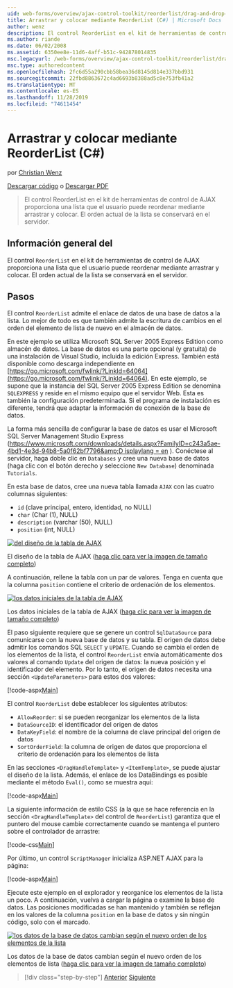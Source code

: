 ```yaml
---
uid: web-forms/overview/ajax-control-toolkit/reorderlist/drag-and-drop-via-reorderlist-cs
title: Arrastrar y colocar mediante ReorderList (C#) | Microsoft Docs
author: wenz
description: El control ReorderList en el kit de herramientas de control de AJAX proporciona una lista que el usuario puede reordenar mediante arrastrar y colocar. El orden actual de la lista...
ms.author: riande
ms.date: 06/02/2008
ms.assetid: 6350ee8e-11d6-4aff-b51c-942878014835
msc.legacyurl: /web-forms/overview/ajax-control-toolkit/reorderlist/drag-and-drop-via-reorderlist-cs
msc.type: authoredcontent
ms.openlocfilehash: 2fc6d55a290cbb58bea36d8145d814e337bbd931
ms.sourcegitcommit: 22fbd8863672c4ad6693b8388ad5c8e753fb41a2
ms.translationtype: MT
ms.contentlocale: es-ES
ms.lasthandoff: 11/28/2019
ms.locfileid: "74611454"
---
```

# <a name="drag-and-drop-via-reorderlist-c"></a>Arrastrar y colocar mediante ReorderList (C#)

por [Christian Wenz](https://github.com/wenz)

[Descargar código](https://download.microsoft.com/download/9/3/f/93f8daea-bebd-4821-833b-95205389c7d0/ReorderList5.cs.zip) o [Descargar PDF](https://download.microsoft.com/download/2/d/c/2dc10e34-6983-41d4-9c08-f78f5387d32b/reorderlist5CS.pdf)

> El control ReorderList en el kit de herramientas de control de AJAX proporciona una lista que el usuario puede reordenar mediante arrastrar y colocar. El orden actual de la lista se conservará en el servidor.

## <a name="overview"></a>Información general del

El control `ReorderList` en el kit de herramientas de control de AJAX proporciona una lista que el usuario puede reordenar mediante arrastrar y colocar. El orden actual de la lista se conservará en el servidor.

## <a name="steps"></a>Pasos

El control `ReorderList` admite el enlace de datos de una base de datos a la lista. Lo mejor de todo es que también admite la escritura de cambios en el orden del elemento de lista de nuevo en el almacén de datos.

En este ejemplo se utiliza Microsoft SQL Server 2005 Express Edition como almacén de datos. La base de datos es una parte opcional (y gratuita) de una instalación de Visual Studio, incluida la edición Express. También está disponible como descarga independiente en [https://go.microsoft.com/fwlink/?LinkId=64064](https://go.microsoft.com/fwlink/?LinkId=64064). En este ejemplo, se supone que la instancia del SQL Server 2005 Express Edition se denomina `SQLEXPRESS` y reside en el mismo equipo que el servidor Web. Esta es también la configuración predeterminada. Si el programa de instalación es diferente, tendrá que adaptar la información de conexión de la base de datos.

La forma más sencilla de configurar la base de datos es usar el Microsoft SQL Server Management Studio Express ([https://www.microsoft.com/downloads/details.aspx?FamilyID=c243a5ae-4bd1-4e3d-94b8-5a0f62bf7796&amp;D isplaylang = en](https://www.microsoft.com/downloads/details.aspx?FamilyID=c243a5ae-4bd1-4e3d-94b8-5a0f62bf7796&amp;DisplayLang=en) ). Conéctese al servidor, haga doble clic en `Databases` y cree una nueva base de datos (haga clic con el botón derecho y seleccione `New Database`) denominada `Tutorials`.

En esta base de datos, cree una nueva tabla llamada `AJAX` con las cuatro columnas siguientes:

- `id` (clave principal, entero, identidad, no NULL)
- `char` (Char (1), NULL)
- `description` (varchar (50), NULL)
- `position` (int, NULL)

[![del diseño de la tabla de AJAX](drag-and-drop-via-reorderlist-cs/_static/image2.png)](drag-and-drop-via-reorderlist-cs/_static/image1.png)

El diseño de la tabla de AJAX ([haga clic para ver la imagen de tamaño completo](drag-and-drop-via-reorderlist-cs/_static/image3.png))

A continuación, rellene la tabla con un par de valores. Tenga en cuenta que la columna `position` contiene el criterio de ordenación de los elementos.

[![los datos iniciales de la tabla de AJAX](drag-and-drop-via-reorderlist-cs/_static/image5.png)](drag-and-drop-via-reorderlist-cs/_static/image4.png)

Los datos iniciales de la tabla de AJAX ([haga clic para ver la imagen de tamaño completo](drag-and-drop-via-reorderlist-cs/_static/image6.png))

El paso siguiente requiere que se genere un control `SqlDataSource` para comunicarse con la nueva base de datos y su tabla. El origen de datos debe admitir los comandos SQL `SELECT` y `UPDATE`. Cuando se cambia el orden de los elementos de la lista, el control `ReorderList` envía automáticamente dos valores al comando `Update` del origen de datos: la nueva posición y el identificador del elemento. Por lo tanto, el origen de datos necesita una sección `<UpdateParameters>` para estos dos valores:

[!code-aspx[Main](drag-and-drop-via-reorderlist-cs/samples/sample1.aspx)]

El control `ReorderList` debe establecer los siguientes atributos:

- `AllowReorder`: si se pueden reorganizar los elementos de la lista
- `DataSourceID`: el identificador del origen de datos
- `DataKeyField`: el nombre de la columna de clave principal del origen de datos
- `SortOrderField`: la columna de origen de datos que proporciona el criterio de ordenación para los elementos de lista

En las secciones `<DragHandleTemplate>` y `<ItemTemplate>`, se puede ajustar el diseño de la lista. Además, el enlace de los DataBindings es posible mediante el método `Eval()`, como se muestra aquí:

[!code-aspx[Main](drag-and-drop-via-reorderlist-cs/samples/sample2.aspx)]

La siguiente información de estilo CSS (a la que se hace referencia en la sección `<DragHandleTemplate>` del control de `ReorderList`) garantiza que el puntero del mouse cambie correctamente cuando se mantenga el puntero sobre el controlador de arrastre:

[!code-css[Main](drag-and-drop-via-reorderlist-cs/samples/sample3.css)]

Por último, un control `ScriptManager` inicializa ASP.NET AJAX para la página:

[!code-aspx[Main](drag-and-drop-via-reorderlist-cs/samples/sample4.aspx)]

Ejecute este ejemplo en el explorador y reorganice los elementos de la lista un poco. A continuación, vuelva a cargar la página o examine la base de datos. Las posiciones modificadas se han mantenido y también se reflejan en los valores de la columna `position` en la base de datos y sin ningún código, solo con el marcado.

[![los datos de la base de datos cambian según el nuevo orden de los elementos de la lista](drag-and-drop-via-reorderlist-cs/_static/image8.png)](drag-and-drop-via-reorderlist-cs/_static/image7.png)

Los datos de la base de datos cambian según el nuevo orden de los elementos de lista ([haga clic para ver la imagen de tamaño completo](drag-and-drop-via-reorderlist-cs/_static/image9.png))

> [!div class="step-by-step"]
> [Anterior](using-postbacks-with-reorderlist-cs.md)
> [Siguiente](using-postbacks-with-reorderlist-vb.md)
